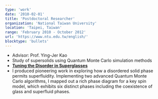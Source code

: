 ```yaml
---
type: 'work'
date: '2010-02-01'
title: 'Postdoctoral Researcher'
organization: 'National Taiwan University'
location: 'Taipei, Taiwan'
range: 'February 2010 - October 2012'
url: 'https://www.ntu.edu.tw/english/'
blocktype: 'bullets'
---
```


- Advisor: Prof. Ying-Jer Kao
- Study of supersolids using Quantum Monte Carlo simulation methods
- <a href="https://journals.aps.org/prl/abstract/10.1103/PhysRevLett.109.157202"
  target="_blank" rel="noreferrer"><b>Tuning the Disorder in Superglasses</b></a>
- I produced pioneering work in exploring how a disordered solid phase permits superfluidity. Implementing two advanced Quantum Monte Carlo algorithms, I mapped out a rich phase diagram for a key spin model, which exhibits six distinct phases including the coexistence of glass and superfluid phases.
